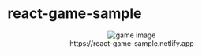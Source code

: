 # react-game-sample

<div align="center">
  <img src="https://github.com/nabeliwo/react-game-sample/blob/master/image.gif" alt="game image">
</div>
<div align="center">
https://react-game-sample.netlify.app
</div>


